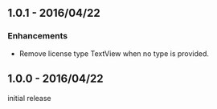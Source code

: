 ## 1.0.1 - 2016/04/22

### Enhancements

- Remove license type TextView when no type is provided.


## 1.0.0 - 2016/04/22

initial release